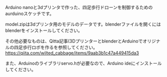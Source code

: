 Arduino nanoと3dプリンタで作った、四足歩行ドローンを制御するためのaurduinoスケッチです。

model.zipは3dプリンタ用のモデルのデータです。blenderファイルを開くにはblenderをインストールしてください。

その他必要なものは、Qitta記事(3DプリンターとblenderとArduinoでオリジナルの四足歩行ロボを作るを参照してください。
https://qiita.com/wilted_cabbage/items/9aab3b1c47a449415da3

また、Arduinoのライブラリservo.hが必要なので、Arduino ideにインストールしてください。
